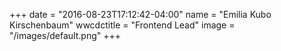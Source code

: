 +++
date = "2016-08-23T17:12:42-04:00"
name = "Emilia Kubo Kirschenbaum"
wwcdctitle = "Frontend Lead"
image = "/images/default.png"
+++

